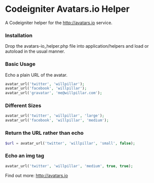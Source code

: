 Codeigniter Avatars.io Helper
=============================

A Codeigniter helper for the http://avatars.io service.

### Installation

Drop the avatars-io_helper.php file into application/helpers and load or autoload in the usual manner.

### Basic Usage

Echo a plain URL of the avatar.

```php
avatar_url('twitter', 'willpillar');
avatar_url('facebook', 'willpillar');
avatar_url('gravatar', 'me@willpillar.com');
```

### Different Sizes

```php
avatar_url('twitter', 'willpillar', 'large');
avatar_url('facebook', 'willpillar', 'medium');
```

### Return the URL rather than echo

```php
$url = avatar_url('twitter', 'willpillar', 'small', false);
```

### Echo an img tag

```php
avatar_url('twitter', 'willpillar', 'medium', true, true);
```

Find out more: http://avatars.io